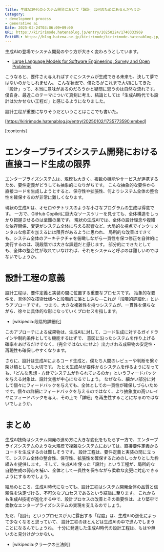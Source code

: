 ```yaml
---
Title: 生成AI時代のシステム開発において「設計」は何のためにあるんだろうか
Category:
- development process
- generative ai
Date: 2025-02-24T03:06:09+09:00
URL: https://kiririmode.hatenablog.jp/entry/20250224/1740333969
EditURL: https://blog.hatena.ne.jp/kiririmode/kiririmode.hatenablog.jp/atom/entry/6802418398331346313
---
```


生成AIの登場でシステム開発のやり方が大きく変わろうとしています。

- [Large Language Models for Software Engineering: Survey and Open Problems](https://arxiv.org/abs/2310.03533)

こうなると、要件さえ与えればすぐにシステムが生成できる未来も、決して夢ではないのかもしれません。
こんな状況で、僕たちがこれまで大切にしてきた「設計」って、本当に意味があるのだろうかと疑問に思うのは自然な流れです。
僕自身、最近このテーマについて真剣に考え、結論としては「生成AI時代でも設計は欠かせない工程だ」と感じるようになりました。

設計工程が重要になりそうだということはここでも書いた。

[https://kiririmode.hatenablog.jp/entry/20250102/1735773590:embed]

[:contents]

# エンタープライズシステム開発における直接コード生成の限界

エンタープライズシステムは、規模も大きく、複数の機能やサービスが連携するため、要件定義がどうしても抽象的になりがちです。
こんな抽象的な要件から直接コードを生成しようとすると、保守性や拡張性、何よりシステム全体の整合性を確保するのが非常に難しくなります。

現状の生成AIは、オセロやテトリスのような小さなプログラムの生成は得意です。
一方で、GitHub Copilotに巨大なソースツリーを見せても、全体構造をしっかり把握させるのは至難の業です。
現状の生成AIでは、全体の設計理念や複雑な依存関係、変更がシステム全体に与える影響など、大局的な視点でインクリメンタルな修正を加えるには限界があるように思われ、
局所的な改善はできても、システム全体のアーキテクチャを俯瞰しながら一貫性を保つ修正を自律的に実行するのは、現段階では大きな課題だと感じます。
部分的にできたとしても、全体の整合性が取れていなければ、それをシステムと呼ぶのは難しいのではないでしょうか。

# 設計工程の意義

設計工程は、要件定義と実装の間に位置する重要なプロセスです。
抽象的な要件を、具体的な技術仕様へと段階的に落とし込む—これが「段階的詳細化」というアプローチです。
つまり、大きな複雑性を持つシステムが、一貫性を保ちながら、徐々に具体的な形になっていくプロセスを指します。

- [wikipedia:段階的詳細化]

このアプローチによる成果物は、生成AIに対して、コード生成に対するガイドラインや制約条件としても機能するはずで、
意図に沿ったシステムを作り上げる確率をあげるだけでなく、（完全ではないにせよ）出力される成果物の安定性・再現性も確保しやすくなります。

さらに、設計は生成AIによるコード生成と、僕たち人間のレビューや判断を繋ぐ架け橋としても大切です。
たとえ生成AIが要件からシステムを作るようになっても、「どんな思想・方針でシステムが作られているのか」というフィードバックを与える対象は、設計文書が中心になるでしょう。
なぜなら、細かい部分に対して個々にフィードバックを与えても、全体としての一貫性が確保しづらいためです。個々の詳細にフィードバックを与えるのではなく、より抽象度の高いレイヤにフィードバックを与え、その上で「詳細」を再生性することになるのではないでしょうか。

# まとめ

生成AI技術はシステム開発の進め方に大きな変化をもたらす一方で、エンタープライズシステムのような大規模で複雑なシステムにおいては、直接要件定義からコードを生成するのは難しそうです。
設計工程は、要件定義と実装の間に立って、システム全体の整合性、保守性、拡張性を確保するためのしっかりとした枠組みを提供します。
そして、生成AIを使った「設計」という工程が、局所的な自動生成の弱点を補い、全体として一貫性を保ちながら柔軟な変更に対応できるようにするのでしょう。

結局のところ、生成AI時代になっても、設計工程はシステム開発全体の品質と信頼性を決定づける、不可欠なプロセスであるという結論に至ります。
これからも生成AI技術が進化する中で、設計プロセスの改善とその重要性は、より堅牢で柔軟なエンタープライズシステムの実現を支えるのでしょう。

ただ、「設計」というプロセスが人に露出する「程度」は、生成AIの進化によって少なくなると思っていて、
設計工程のほとんどは生成AIの中で進んでしまうことになるんでしょうね。
十分に発達した生成AI時代の設計工程は、もはや無いのと見分けがつかない。

- [wikipedia:クラークの三法則]
